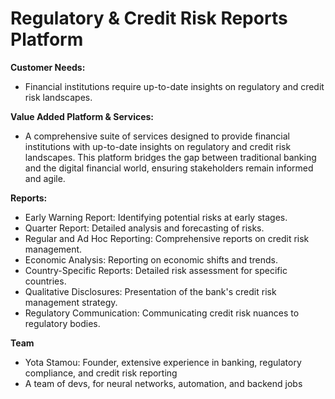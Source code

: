 # Regulatory & Credit Risk Reports Platform

**Customer Needs:**
* Financial institutions require up-to-date insights on regulatory and credit risk landscapes.

**Value Added Platform & Services:**
* A comprehensive suite of services designed to provide financial institutions with up-to-date insights on regulatory and credit risk landscapes. This platform bridges the gap between traditional banking and the digital financial world, ensuring stakeholders remain informed and agile.

**Reports:**
* Early Warning Report: Identifying potential risks at early stages.
* Quarter Report: Detailed analysis and forecasting of risks.
* Regular and Ad Hoc Reporting: Comprehensive reports on credit risk management.
* Economic Analysis: Reporting on economic shifts and trends.
* Country-Specific Reports: Detailed risk assessment for specific countries.
* Qualitative Disclosures: Presentation of the bank's credit risk management strategy.
* Regulatory Communication: Communicating credit risk nuances to regulatory bodies.

**Team**
* Yota Stamou: Founder, extensive experience in banking, regulatory compliance, and credit risk reporting
* A team of devs, for neural networks, automation, and backend jobs 

